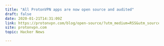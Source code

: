 ```yaml
---
title: "All ProtonVPN apps are now open source and audited"
draft: false
date: 2020-01-21T14:31:09Z
link: https://protonvpn.com/blog/open-source/?utm_medium=RSS&utm_source=hune
site: protonvpn.com
topic: Hacker News  

---
```

